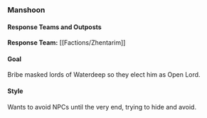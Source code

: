 ### Manshoon

#### Response Teams and Outposts

**Response Team:** [[Factions/Zhentarim]]

#### Goal

Bribe masked lords of Waterdeep so they elect him as Open Lord.

#### Style

Wants to avoid NPCs until the very end, trying to hide and avoid.
